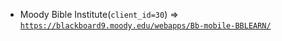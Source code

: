  - Moody Bible Institute(`client_id=30`) => [`https://blackboard9.moody.edu/webapps/Bb-mobile-BBLEARN/`](https://blackboard9.moody.edu/webapps/Bb-mobile-BBLEARN/)
